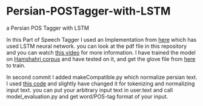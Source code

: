 # Persian-POSTagger-with-LSTM
a Persian POS Tagger with LSTM

In this Part of Speech Tagger I used an Implementation from [here](https://github.com/aneesh-joshi/LSTM_POS_Tagger) which has used LSTM neural network. you can look at the pdf file in this repository and you can watch [this video](https://drive.google.com/open?id=0B5-t3yDeHRzKVEZ4VUMwSWtwbDA) for more information.
I have trained the model on [Hamshahri corpus](http://dbrg.ut.ac.ir/Hamshahri/) and have tested on it, and get the glove file from [here](https://github.com/HaniehP/PersianNER) to train.


In second commit I added makeCompatible.py which normalize persian text. I used [this code](https://github.com/JKhakpour/virastar.py/blob/master/virastar.py) and slightly have changed it for tokenizing and normalizing input text.
you can put your arbitrary input text in user.text and call model_evaluation.py and get word/POS-tag format of your input.


